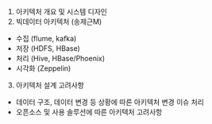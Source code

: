 1. 아키텍처 개요 및 시스템 디자인
2. 빅데이터 아키텍처 (송제근M)
- 수집 (flume, kafka)
- 저장 (HDFS, HBase)
- 처리 (Hive, HBase/Phoenix)
- 시각화 (Zeppelin)
3. 아키텍처 설계 고려사항
- 데이터 구조, 데이터 변경 등 상황에 따른 아키텍처 변경 이슈 처리
- 오픈소스 및 사용 솔루션에 따른 아키텍처 고려사항
